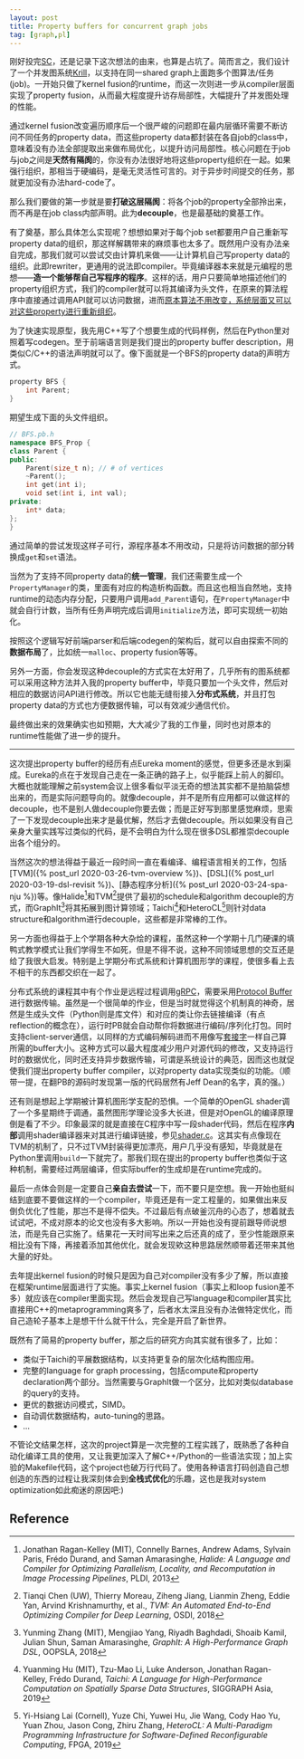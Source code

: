 ```yaml
---
layout: post
title: Property buffers for concurrent graph jobs
tag: [graph,pl]
---
```


刚好投完[SC](https://sc20.supercomputing.org/)，还是记录下这次想法的由来，也算是占坑了。简而言之，我们设计了一个并发图系统[Krill](https://github.com/chhzh123/Krill)，以支持在同一shared graph上面跑多个图算法/任务(job)。一开始只做了kernel fusion的runtime，而这一次则进一步从compiler层面实现了property fusion，从而最大程度提升访存局部性，大幅提升了并发图处理的性能。

<!--more-->

通过kernel fusion改变遍历顺序后一个很严峻的问题即在最内层循环需要不断访问不同任务的property data，而这些property data都封装在各自job的class中，意味着没有办法全部提取出来做布局优化，以提升访问局部性。核心问题在于job与job之间是**天然有隔阂**的，你没有办法很好地将这些property组织在一起。如果强行组织，那相当于硬编码，是毫无灵活性可言的。对于异步时间提交的任务，那就更加没有办法hard-code了。

那么我们要做的第一步就是要**打破这层隔阂**：将各个job的property全部拎出来，而不再是在job class内部声明。此为**decouple**，也是最基础的奠基工作。

有了奠基，那么具体怎么实现呢？想想如果对于每个job set都要用户自己重新写property data的组织，那这样解耦带来的麻烦事也太多了。既然用户没有办法亲自完成，那我们就可以尝试交由计算机来做——让计算机自己写property data的组织。此即rewriter，更通用的说法即compiler。毕竟编译器本来就是元编程的思想——**造一个能够帮自己写程序的程序**。这样的话，用户只要简单地描述他们的property组织方式，我们的compiler就可以将其编译为头文件，在原来的算法程序中直接通过调用API就可以访问数据，进而<u>原本算法不用改变，系统层面又可以对这些property进行重新组织</u>。

为了快速实现原型，我先用C++写了个想要生成的代码样例，然后在Python里对照着写codegen。至于前端语言则是我们提出的property buffer description，用类似C/C++的语法声明就可以了。像下面就是一个BFS的property data的声明方式。
```csharp
property BFS {
    int Parent;
}
```

期望生成下面的头文件组织。
```cpp
// BFS.pb.h
namespace BFS_Prop {
class Parent {
public:
    Parent(size_t n); // # of vertices
    ~Parent();
    int get(int i);
    void set(int i, int val);
private:
    int* data;
};
}
```

通过简单的尝试发现这样子可行，源程序基本不用改动，只是将访问数据的部分转换成`get`和`set`语法。

当然为了支持不同property data的**统一管理**，我们还需要生成一个`PropertyManager`的类，里面有对应的构造析构函数。而且这也相当自然地，支持runtime的动态内存分配，只要用户调用`add_Parent`语句，在`PropertyManager`中就会自行计数，当所有任务声明完成后调用`initialize`方法，即可实现统一初始化。

按照这个逻辑写好前端parser和后端codegen的架构后，就可以自由探索不同的**数据布局**了，比如统一`malloc`、property fusion等等。

另外一方面，你会发现这种decouple的方式实在太好用了，几乎所有的图系统都可以采用这种方法并入我的property buffer中，毕竟只要加一个头文件，然后对相应的数据访问API进行修改。所以它也能无缝衔接入**分布式系统**，并且打包property data的方式也方便数据传输，可以有效减少通信代价。

最终做出来的效果确实也如预期，大大减少了我的工作量，同时也对原本的runtime性能做了进一步的提升。

--------------------------

这次提出property buffer的经历有点Eureka moment的感觉，但更多还是水到渠成。Eureka的点在于发现自己走在一条正确的路子上，似乎能踩上前人的脚印。大概也就能理解之前system会议上很多看似平淡无奇的想法其实都不是拍脑袋想出来的，而是实际问题导向的。就像decouple，并不是所有应用都可以做这样的decouple，也不是别人做decouple你要去做；而是正好写到那里感觉麻烦，思索了一下发现decouple出来才是最优解，然后才去做decouple。所以如果没有自己亲身大量实践写过类似的代码，是不会明白为什么现在很多DSL都推崇decouple出各个组分的。

当然这次的想法得益于最近一段时间一直在看编译、编程语言相关的工作，包括[TVM]({% post_url 2020-03-26-tvm-overview %})、[DSL]({% post_url 2020-03-19-dsl-revisit %})、[静态程序分析]({% post_url 2020-03-24-spa-nju %})等。像Halide[^1]和TVM[^2]提供了最初的schedule和algorithm decouple的方式，而GraphIt[^4]将其拓展到图计算领域；Taichi[^5]和HeteroCL[^3]则针对data structure和algorithm进行decouple，这些都是非常棒的工作。

另一方面也得益于上个学期各种大杂烩的课程，虽然这种一个学期十几门硬课的填鸭式教学模式让我们学得生不如死，但是不得不说，这种不同领域思想的交互还是给了我很大启发。特别是上学期分布式系统和计算机图形学的课程，使很多看上去不相干的东西都交织在一起了。

分布式系统的课程其中有个作业是远程过程调用[gRPC](https://github.com/chhzh123/Assignments/blob/master/DistributedSystems/HW3/main.pdf)，需要采用[Protocol Buffer](https://developers.google.com/protocol-buffers/docs/cpptutorial)进行数据传输。虽然是一个很简单的作业，但是当时就觉得这个机制真的神奇，居然是生成头文件（Python则是库文件）和对应的类让你去链接编译（有点reflection的概念在），运行时PB就会自动帮你将数据进行编码/序列化打包。同时支持client-server通信，以同样的方式编码解码进而不用像写[套接字](https://github.com/chhzh123/Assignments/blob/master/ComputerNetworking/Lab3-Socket_Programming-II/client.c)一样自己算所需的buffer大小。这种方式可以最大程度减少用户对源代码的修改，又支持运行时的数据优化，同时还支持异步数据传输，可谓是系统设计的典范，因而这也就促使我们提出property buffer compiler，以对property data实现类似的功能。（顺带一提，在翻PB的源码时发现第一版的代码居然有Jeff Dean的名字，真的强。）

还有则是想起上学期被计算机图形学支配的恐惧。一个简单的OpenGL shader调了一个多星期终于调通，虽然图形学理论没多大长进，但是对OpenGL的编译原理倒是看了不少。印象最深的就是直接在C程序中写一段shader代码，然后在程序**内部**调用shader编译器来对其进行编译链接，参见[shader.c](https://github.com/chhzh123/Assignments/blob/master/ComputerGraphics/Homework3/shader.c)。这其实有点像现在TVM的机制了，只不过TVM封装得更加漂亮，用户几乎没有感知，毕竟就是在Python里调用`build`一下就完了。那我们现在提出的property buffer也类似于这种机制，需要经过两层编译，但实际buffer的生成却是在runtime完成的。

最后一点体会则是一定要自己**亲自去尝试**一下，而不要只是空想。我一开始也挺纠结到底要不要做这样的一个compiler，毕竟还是有一定工程量的，如果做出来反倒负优化了性能，那岂不是得不偿失。不过最后有点破釜沉舟的心态了，想着就去试试吧，不成对原本的论文也没有多大影响。所以一开始也没有提前跟导师说想法，而是先自己实施了。结果花一天时间写出来之后还真的成了，至少性能跟原来相比没有下降，再接着添加其他优化，就会发现欸这种思路居然顺带着还带来其他大量的好处。

去年提出kernel fusion的时候只是因为自己对compiler没有多少了解，所以直接在框架runtime层面进行了实施。事实上kernel fusion（事实上和loop fusion差不多）就应该在compiler里面实现。然后会发现自己写language和compiler其实比直接用C++的metaprogramming爽多了，后者水太深且没有办法做特定优化，而自己造轮子基本上是想干什么就干什么，完全是开启了新世界。

既然有了简易的property buffer，那之后的研究方向其实就有很多了，比如：
* 类似于Taichi的平展数据结构，以支持更复杂的层次化结构图应用。
* 完整的language for graph processing，包括compute和property declaration两个部分。当然需要与GraphIt做一个区分，比如对类似database的query的支持。
* 更优的数据访问模式，SIMD。
* 自动调优数据结构，auto-tuning的思路。
* ...

不管论文结果怎样，这次的project算是一次完整的工程实践了，既熟悉了各种自动化编译工具的使用，又让我更加深入了解C++/Python的一些语法实现；加上实验的Makefile代码，这个project也破万行代码了。使用各种语言打码创造自己想创造的东西的过程让我深刻体会到**全栈式优化**的乐趣，这也是我对system optimization如此痴迷的原因吧:)

## Reference
[^1]: Jonathan Ragan-Kelley (MIT), Connelly Barnes, Andrew Adams, Sylvain Paris, Frédo Durand, and Saman Amarasinghe, *Halide: A Language and Compiler for Optimizing Parallelism, Locality, and Recomputation in Image Processing Pipelines*, PLDI, 2013
[^2]: Tianqi Chen (UW), Thierry Moreau, Ziheng Jiang, Lianmin Zheng, Eddie Yan, Arvind Krishnamurthy, et al., *TVM: An Automated End-to-End Optimizing Compiler for Deep Learning*, OSDI, 2018
[^3]: Yi-Hsiang Lai (Cornell), Yuze Chi, Yuwei Hu, Jie Wang, Cody Hao Yu, Yuan Zhou, Jason Cong, Zhiru Zhang, *HeteroCL: A Multi-Paradigm Programming Infrastructure for Software-Defined Reconfigurable Computing*, FPGA, 2019
[^4]: Yunming Zhang (MIT), Mengjiao Yang, Riyadh Baghdadi, Shoaib Kamil, Julian Shun, Saman Amarasinghe, *GraphIt: A High-Performance Graph DSL*, OOPSLA, 2018
[^5]: Yuanming Hu (MIT), Tzu-Mao Li, Luke Anderson, Jonathan Ragan-Kelley, Frédo Durand, *Taichi: A Language for High-Performance Computation on Spatially Sparse Data Structures*, SIGGRAPH Asia, 2019